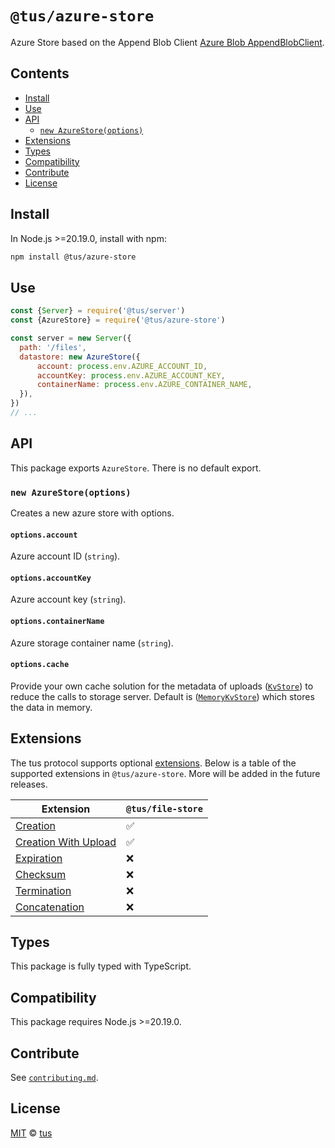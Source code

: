 # `@tus/azure-store`

Azure Store based on the Append Blob Client [Azure Blob AppendBlobClient](https://learn.microsoft.com/en-us/rest/api/storageservices/append-block).

## Contents

- [Install](#install)
- [Use](#use)
- [API](#api)
  - [`new AzureStore(options)`](#new-azurestoreoptions)
- [Extensions](#extensions)
- [Types](#types)
- [Compatibility](#compatibility)
- [Contribute](#contribute)
- [License](#license)

## Install

In Node.js >=20.19.0, install with npm:

```bash
npm install @tus/azure-store
```

## Use

```js
const {Server} = require('@tus/server')
const {AzureStore} = require('@tus/azure-store')

const server = new Server({
  path: '/files',
  datastore: new AzureStore({
      account: process.env.AZURE_ACCOUNT_ID,
      accountKey: process.env.AZURE_ACCOUNT_KEY,
      containerName: process.env.AZURE_CONTAINER_NAME,
  }),
})
// ...
```

## API

This package exports `AzureStore`. There is no default export.

### `new AzureStore(options)`

Creates a new azure store with options.

#### `options.account`

Azure account ID (`string`).

#### `options.accountKey`

Azure account key (`string`).

#### `options.containerName`

Azure storage container name (`string`).

#### `options.cache`

Provide your own cache solution for the metadata of uploads ([`KvStore`][]) to reduce the calls to storage server.
Default is ([`MemoryKvStore`][]) which stores the data in memory.

## Extensions

The tus protocol supports optional [extensions][]. Below is a table of the supported
extensions in `@tus/azure-store`. More will be added in the future releases.

| Extension                | `@tus/file-store` |
| ------------------------ | ----------------- |
| [Creation][]             | ✅                |
| [Creation With Upload][] | ✅                |
| [Expiration][]           | ❌                |
| [Checksum][]             | ❌                |
| [Termination][]          | ❌                |
| [Concatenation][]        | ❌                |

## Types

This package is fully typed with TypeScript.

## Compatibility

This package requires Node.js >=20.19.0.

## Contribute

See
[`contributing.md`](https://github.com/tus/tus-node-server/blob/main/.github/contributing.md).

## License

[MIT](https://github.com/tus/tus-node-server/blob/master/license) ©
[tus](https://github.com/tus)

[extensions]: https://tus.io/protocols/resumable-upload.html#protocol-extensions
[creation]: https://tus.io/protocols/resumable-upload.html#creation
[creation with upload]:
  https://tus.io/protocols/resumable-upload.html#creation-with-upload
[expiration]: https://tus.io/protocols/resumable-upload.html#expiration
[checksum]: https://tus.io/protocols/resumable-upload.html#checksum
[termination]: https://tus.io/protocols/resumable-upload.html#termination
[concatenation]: https://tus.io/protocols/resumable-upload.html#concatenation
[`cleanUpExpiredUploads`]:
  https://github.com/tus/tus-node-server/tree/main/packages/server#cleanupexpireduploads
[kvstores]: https://github.com/tus/tus-node-server/tree/main/packages/server#kvstores
[`KvStore`]:
  https://github.com/tus/tus-node-server/blob/main/packages/utils/src/kvstores/Types.ts

[`MemoryKvStore`]:
 https://github.com/tus/tus-node-server/blob/main/packages/utils/src/kvstores/MemoryKvStore.ts
